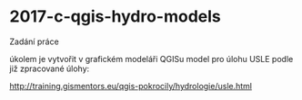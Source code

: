 # 2017-c-qgis-hydro-models
Zadání práce

úkolem je vytvořit v grafickém modeláři QGISu model pro úlohu USLE podle již zpracované úlohy:

http://training.gismentors.eu/qgis-pokrocily/hydrologie/usle.html
